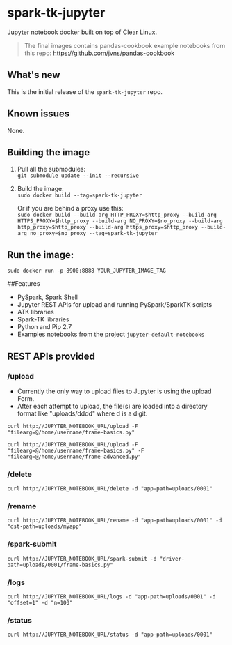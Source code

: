 # spark-tk-jupyter

Jupyter notebook docker built on top of Clear Linux.

>The final images contains pandas-cookbook example notebooks from this repo:
https://github.com/jvns/pandas-cookbook

## What's new

This is the initial release of the `spark-tk-jupyter` repo.

## Known issues

None.

## Building the image
1. Pull all the submodules:  
    `git submodule update --init --recursive`  
2. Build the image:  
    `sudo docker build --tag=spark-tk-jupyter`  

   Or if you are behind a proxy use this:  
    ```sudo docker build --build-arg HTTP_PROXY=$http_proxy --build-arg HTTPS_PROXY=$http_proxy --build-arg NO_PROXY=$no_proxy --build-arg http_proxy=$http_proxy --build-arg https_proxy=$http_proxy --build-arg no_proxy=$no_proxy --tag=spark-tk-jupyter```  

## Run the image:  

    sudo docker run -p 8900:8888 YOUR_JUPYTER_IMAGE_TAG

##Features

- PySpark, Spark Shell
- Jupyter REST APIs for upload and running PySpark/SparkTK scripts
- ATK libraries
- Spark-TK libraries
- Python and Pip 2.7
- Examples notebooks from the project `jupyter-default-notebooks`

## REST APIs provided

### /upload
- Currently the only way to upload files to Jupyter is using the upload Form.
- After each attempt to upload, the file(s) are loaded into a directory format like "uploads/dddd" where d is a digit.

```
curl http://JUPYTER_NOTEBOOK_URL/upload -F "filearg=@/home/username/frame-basics.py"  
```  

```
curl http://JUPYTER_NOTEBOOK_URL/upload -F "filearg=@/home/username/frame-basics.py" -F "filearg=@/home/username/frame-advanced.py"  
```

### /delete
```
curl http://JUPYTER_NOTEBOOK_URL/delete -d "app-path=uploads/0001" 
```

### /rename
```
curl http://JUPYTER_NOTEBOOK_URL/rename -d "app-path=uploads/0001" -d "dst-path=uploads/myapp"  
```

### /spark-submit
```
curl http://JUPYTER_NOTEBOOK_URL/spark-submit -d "driver-path=uploads/0001/frame-basics.py"  
```

### /logs
```
curl http://JUPYTER_NOTEBOOK_URL/logs -d "app-path=uploads/0001" -d "offset=1" -d "n=100"  
```

### /status
```
curl http://JUPYTER_NOTEBOOK_URL/status -d "app-path=uploads/0001"  
```

